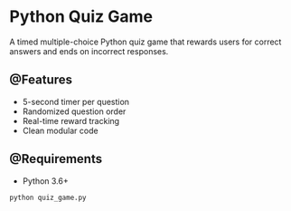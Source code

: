 # Python Quiz Game 

A timed multiple-choice Python quiz game that rewards users for correct answers and ends on incorrect responses.

##  @Features
- 5-second timer per question
- Randomized question order
- Real-time reward tracking
- Clean modular code

##  @Requirements
- Python 3.6+

```bash
python quiz_game.py


